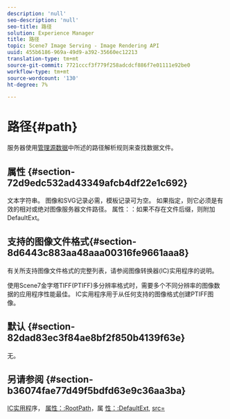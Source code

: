 ```yaml
---
description: 'null'
seo-description: 'null'
seo-title: 路径
solution: Experience Manager
title: 路径
topic: Scene7 Image Serving - Image Rendering API
uuid: 455b6186-969a-49d9-a392-35660ec12213
translation-type: tm+mt
source-git-commit: 7721cccf3f779f258adcdcf886f7e01111e92be0
workflow-type: tm+mt
source-wordcount: '130'
ht-degree: 7%

---
```



# 路径{#path}

服务器使用[管理源数据](../../../../../../is-api/image-serving-api-ref/c-configuration-and-administration/c-configuration-and-administration.md#concept-1ec4d9f0e58a430cae045761f1ff9173)中所述的路径解析规则来查找数据文件。

## 属性 {#section-72d9edc532ad43349afcb4df22e1c692}

文本字符串。 图像和SVG记录必需，模板记录可为空。 如果指定，则它必须是有效的相对或绝对图像服务器文件路径。 属性：：如果不存在文件后缀，则附加DefaultExt。

## 支持的图像文件格式{#section-8d6443c883aa48aaa00316fe9661aaa8}

有关所支持图像文件格式的完整列表，请参阅图像转换器(IC)实用程序的说明。

使用Scene7金字塔TIFF(PTIFF)多分辨率格式时，需要多个不同分辨率的图像数据的应用程序性能最佳。 IC实用程序用于从任何支持的图像格式创建PTIFF图像。

## 默认 {#section-82dad83ec3f84ae8bf2f850b4139f63e}

无。

## 另请参阅 {#section-b36074fae77d49f5bdfd63e9c36aa3ba}

[IC实用程](../../../../../../is-api/is-utils/utilities/r-ic.md#reference-de9f43c63a8f48f1a755ff1760af8b7b)序， [属性：:RootPath](../../../../../../is-api/image-catalog/image-serving-api-ref/c-image-catalog-reference/c-attributes-reference/r-rootpath.md#reference-17d57e5967be403b8408fa7214017494)，属 [性：:DefaultExt](../../../../../../is-api/image-catalog/image-serving-api-ref/c-image-catalog-reference/c-attributes-reference/r-defaultext.md#reference-1b96c71a253049ddaeae09892d3484a0), [src=](../../../../../../is-api/http-ref/image-serving-api-ref/c-http-protocol-reference/c-command-reference/r-src.md#reference-f6506637778c4c69bf106a7924a91ab1)

